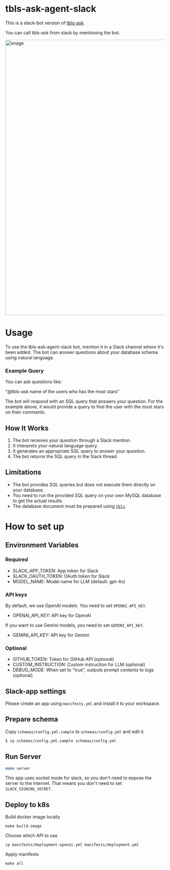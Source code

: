 # tbls-ask-agent-slack

This is a slack-bot version of [tbls-ask](https://github.com/k1LoW/tbls-ask).

You can call tbls-ask from slack by mentioning the bot.

<img width="869" alt="image" src="https://github.com/user-attachments/assets/1a0657d8-16a4-4f8f-b040-80a3093e36c2">

# Usage

To use the tbls-ask-agent-slack bot, mention it in a Slack channel where it's been added. The bot can answer questions about your database schema using natural language.

### Example Query

You can ask questions like:

"@tbls-ask name of the users who has the most stars"

The bot will respond with an SQL query that answers your question. For the example above, it would provide a query to find the user with the most stars on their comments.

## How It Works

1. The bot receives your question through a Slack mention.
2. It interprets your natural language query.
3. It generates an appropriate SQL query to answer your question.
4. The bot returns the SQL query in the Slack thread.

## Limitations

- The bot provides SQL queries but does not execute them directly on your database.
- You need to run the provided SQL query on your own MySQL database to get the actual results.
- The database document must be prepared using [`tbls`](https://github.com/k1LoW/tbls).

# How to set up

## Environment Variables

### Required

* SLACK_APP_TOKEN: App token for Slack
* SLACK_OAUTH_TOKEN: OAuth token for Slack
* MODEL_NAME: Model name for LLM (default: gpt-4o)

### API keys
By default, we use OpenAI models. You need to set `OPENAI_API_KEY`.

* OPENAI_API_KEY: API key for OpenAI

If you want to use Gemini models, you need to set `GEMINI_API_KEY`.

* GEMINI_API_KEY: API key for Gemini

### Optional
* GITHUB_TOKEN: Token for GitHub API (optional)
* CUSTOM_INSTRUCTION: Custom instruciton for LLM (optional)
* DEBUG_MODE: When set to "true", outputs prompt contents to logs (optional)

## Slack-app settings

Please create an app using `manifests.yml` and install it to your workspace.

## Prepare schema

Copy `schemas/config.yml.sample` to `schemas/config.yml` and edit it.

```sh
$ cp schemas/config.yml.sample schemas/config.yml
```

## Run Server

```sh
make server
```

This app uses socket mode for slack, so you don't need to expose the server to the internet. That means you don't need to set `SLACK_SIGNING_SECRET`.

## Deploy to k8s

Build docker image locally

```
make build-image
```

Choose which API to use

```
cp manifests/deployment-openai.yml manifests/deployment.yml
```

Apply manifests

```
make all
```
